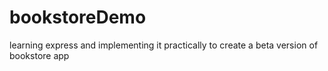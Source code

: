 # bookstoreDemo
learning express and implementing it practically to create a beta version of bookstore app

